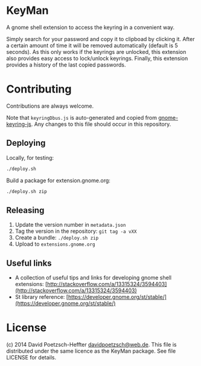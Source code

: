 # KeyMan

A gnome shell extension to access the keyring in a convenient way.

Simply search for your password and copy it to clipboad by clicking it.
After a certain amount of time it will be removed automatically (default is 5 seconds).
As this only works if the keyrings are unlocked, this extension also provides easy access to lock/unlock keyrings.
Finally, this extension provides a history of the last copied passwords.

# Contributing

Contributions are always welcome.

Note that `keyringDbus.js` is auto-generated and copied from [gnome-keyring-js](https://github.com/dpoetzsch/gnome-keyring-js).
Any changes to this file should occur in this repository.

## Deploying

Locally, for testing:

```bash
./deploy.sh
```

Build a package for extension.gnome.org:

```bash
./deploy.sh zip
```

## Releasing

1. Update the version number in `metadata.json`
2. Tag the version in the repository: `git tag -a vXX`
3. Create a bundle: `./deploy.sh zip`
4. Upload to `extensions.gnome.org`

## Useful links

* A collection of useful tips and links for developing gnome shell extensions: [http://stackoverflow.com/a/13315324/3594403](http://stackoverflow.com/a/13315324/3594403)
* St library reference: [https://developer.gnome.org/st/stable/](https://developer.gnome.org/st/stable/)

# License

(c) 2014 David Poetzsch-Heffter <davidpoetzsch@web.de>.
This file is distributed under the same licence as the KeyMan package.
See file LICENSE for details.
